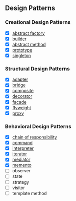 ## Design Patterns

### Creational Design Patterns
- [x] [abstract factory](abstract-factory.md)
- [x] [builder](builder.md)
- [x] [abstract method](abstract-method.md)
- [x] [prototype](prototype.md)
- [x] [singleton](singleton.md)

### Structural Design Patterns
- [x] [adapter](adapter.md)
- [x] [bridge](bridge.md)
- [x] [composite](composite.md)
- [x] [decorator](decorator.md)
- [x] [facade](facade.md)
- [x] [flyweight](flyweight.md)
- [x] [proxy](proxy.md)

### Behavioral Design Patterns
- [x] [chain of responsibility](chain-of-responsibility.md)
- [x] [command](command.md)
- [x] [interpreter](interpreter.md)
- [x] [iterator](iterator.md)
- [x] [mediator](mediator.md)
- [x] [memento](memento.md)
- [ ] observer
- [ ] state
- [ ] strategy
- [ ] visitor
- [ ] template method
